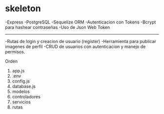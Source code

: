 # skeleton

-Express
-PostgreSQL
-Sequelize ORM
-Autenticacion con Tokens
-Bcrypt para hashear contraseñas
-Uso de Json Web Token

----

-Rutas de login y creacion de usuario (register)
-Herramienta para publicar imagenes de perfil
-CRUD de usuarios con autenticacion y manejo de permisos.

Orden
1. app.js
2. .env
3. config.js
4. database.js
5. modelos
6. controladores
7. servicios
8. rutas
